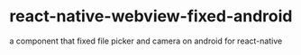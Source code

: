 # react-native-webview-fixed-android
a component that fixed file picker and camera on android for react-native
